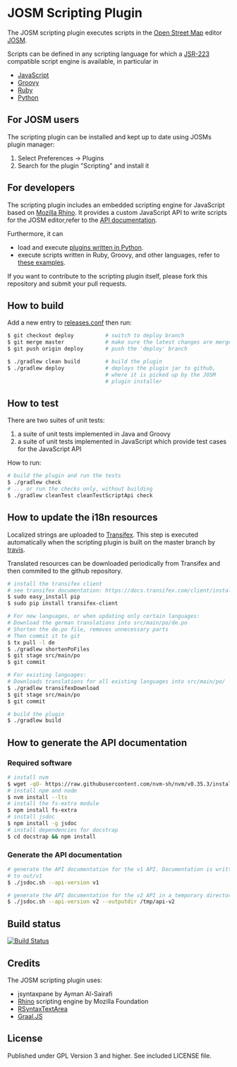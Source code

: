 # JOSM Scripting Plugin

The JOSM scripting plugin executes scripts in the [Open Street Map](http://www.openstreetmap.org) editor
[JOSM](http://josm.openstreetmap.de/).

Scripts can be defined in any scripting language for which a
[JSR-223](http://www.jcp.org/aboutJava/communityprocess/pr/jsr223/) compatible script engine is available, in  particular in
* [JavaScript](http://en.wikipedia.org/wiki/JavaScript)
* [Groovy](http://groovy.codehaus.org/)
* [Ruby](http://www.ruby-lang.org/en/)
* [Python](http://www.python.org/)

## For JOSM users
The scripting plugin can be installed and kept up to date using JOSMs plugin manager:

1. Select Preferences -> Plugins
2. Search for the plugin "Scripting" and install it

## For developers
The scripting plugin includes an embedded scripting engine for JavaScript based on
[Mozilla Rhino](http://www.mozilla.org/rhino/).
It provides a custom JavaScript API to write scripts for the JOSM editor,refer to
the [API documentation](http://gubaer.github.com/josm-scripting-plugin/).

Furthermore, it can
* load and execute [plugins written in Python](http://gubaer.github.com/josm-scripting-plugin/doc/python.html).
* execute scripts written in Ruby, Groovy, and other languages, refer to
[these examples](https://github.com/Gubaer/josm-scripting-plugin/tree/master/scripts).

If you want to contribute to the scripting plugin itself, please fork this repository and
submit your pull requests.

## How to build

Add a new entry to [releases.conf](releases.conf) then run:

```bash
$ git checkout deploy          # switch to deploy branch
$ git merge master             # make sure the latest changes are merged to 'deploy'
$ git push origin deploy       # push the 'deploy' branch

$ ./gradlew clean build        # build the plugin
$ ./gradlew deploy             # deploys the plugin jar to github,
                               # where it is picked up by the JOSM
                               # plugin installer
```

## How to test

There are two suites of unit tests:
1. a suite of unit tests implemented in Java and Groovy
2. a suite of unit tests implemented in JavaScript which provide test cases for the JavaScript API

How to run:
```bash
# build the plugin and run the tests
$ ./gradlew check
# ... or run the checks only, without building
$ ./gradlew cleanTest cleanTestScriptApi check
```

## How to update the i18n resources
Localized strings are uploaded to [Transifex](https://www.transifex.com/). This step is
executed automatically when the scripting plugin is built on the master branch by [travis](https://travis-ci.org/).

Translated resources can be downloaded periodically from Transifex and then commited to the github repository.

```bash
# install the transifex client
# see transifex documentation: https://docs.transifex.com/client/installing-the-client
$ sudo easy_install pip
$ sudo pip install transifex-client

# For new languages, or when updating only certain languages:
# Download the german translations into src/main/po/de.po
# Shorten the de.po file, removes unnecessary parts
# Then commit it to git
$ tx pull -l de
$ ./gradlew shortenPoFiles
$ git stage src/main/po
$ git commit

# For existing languages:
# Downloads translations for all existing languages into src/main/po/
$ ./gradlew transifexDownload
$ git stage src/main/po
$ git commit

# build the plugin
$ ./gradlew build
```

## How to generate the API documentation

### Required software
```bash
# install nvm
$ wget -qO- https://raw.githubusercontent.com/nvm-sh/nvm/v0.35.3/install.sh | bash
# install npm and node
$ nvm install --lts
# install the fs-extra module
$ npm install fs-extra
# install jsdoc
$ npm install -g jsdoc
# install dependencies for docstrap
$ cd docstrap && npm install
```

### Generate the API documentation
```bash
# generate the API documentation for the v1 API. Documentation is written
# to out/v1
$ ./jsdoc.sh --api-version v1

# generate the API documentation for the v2 API in a temporary directory
$ ./jsdoc.sh --api-version v2 --outputdir /tmp/api-v2
```

## Build status

[![Build Status](https://travis-ci.org/Gubaer/josm-scripting-plugin.svg?branch=master)](https://travis-ci.org/Gubaer/josm-scripting-plugin.svg?branch=master)

## Credits
The JOSM scripting plugin uses:

* jsyntaxpane by Ayman Al-Sairafi
* [Rhino](http://www.mozilla.org/rhino/) scripting engine by Mozilla Foundation
* [RSyntaxTextArea](https://bobbylight.github.io/RSyntaxTextArea/)
* [Graal.JS](https://github.com/graalvm/graaljs)

## License
Published under GPL Version 3 and higher. See included LICENSE file.
